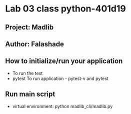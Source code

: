 # Lab 03 class python-401d19
## Project: Madlib
## Author: Falashade

## How to initialize/run your application
- To run the test 
- pytest To run application - pytest-v and pytest

## Run main script
- virtual environment: python madlib_cli/madlib.py

